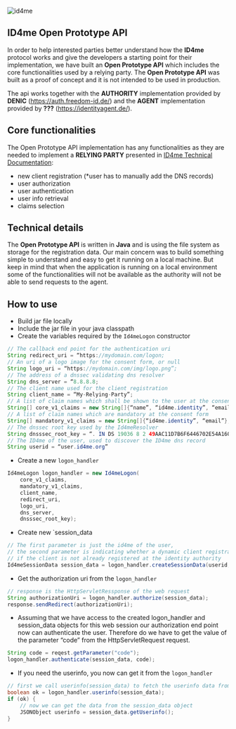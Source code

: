 ![id4me](http://id4me.org/wp-content/uploads/2018/03/ID4me_logo_2c_pos_rgb.png)

ID4me Open Prototype API
--------------------

In order to help interested parties better understand how the **ID4me** protocol works and give the developers a 
starting point for their implementation, we have built an **Open Prototype API** which includes the core functionalities used by 
a relying party. The **Open Prototype API** was built as a proof of concept and it is not intended to be used in production.   

The api works together with the **AUTHORITY** implementation provided by **DENIC** (https://auth.freedom-id.de/) and the **AGENT** implementation provided by **???** (https://identityagent.de/). 


Core functionalities
--------------------

The Open Prototype API implementation has any functionalities as they are needed to implement a **RELYING PARTY** presented in 
[ID4me Technical Documentation](http://id4me.org/files/ID4me_Technical_Overview_v1.2.2.pdf):

* new client registration (*user has to manually add the DNS records) 
* user authorization
* user authentication
* user info retrieval
* claims selection
 

Technical details
--------------------

The **Open Prototype API** is written in **Java** and is using the file system as storage for the registration data.
Our main concern was to build something simple to understand and easy to get it running on a local machine. 
But keep in mind that when the application is running on a local environment some of the functionalities will not be available as the authority will not be able to send requests to the agent.

How to use
--------------------

* Build jar file locally
* Include the jar file in your java classpath
* Create the variables required by the `Id4meLogon` constructor
```java
// The callback end point for the authentication uri
String redirect_uri = “https://mydomain.com/logon;
// An uri of a logo image for the consent form, or null
String logo_uri = “https://mydomain.com/img/logo.png”;
// The address of a dnssec validating dns resolver
String dns_server = “8.8.8.8;
// The client name used for the client registration
String client_name = “My-Relying-Party”;
// A list of claim names which shall be shown to the user at the consent form
String[] core_v1_claims = new String[]{“name”, “id4me.identity”, “email”};
// A list of claim names which are mandatory at the consent form
String[] mandatory_v1_claims = new String[]{“id4me.identity”, “email”};
// The dnssec root key used by the Id4meResolver
String dnsssec_root_key = “. IN DS 19036 8 2 49AAC11D7B6F6446702E54A1607371607A1A41855200FD2CE1CDDE32F24E8FB5”;
// The ID4me of the user, used to discover the ID4me dns record
String userid = “user.id4me.org” 
```
* Create a new `logon_handler`
```java
Id4meLogon logon_handler = new Id4meLogon(
	core_v1_claims, 
	mandatory_v1_claims, 
	client_name, 
	redirect_uri, 
	logo_uri, 
	dns_server, 
	dnsssec_root_key);
```

* Create new `session_data
```java
// The first parameter is just the id4me of the user, 
// the second parameter is indicating whether a dynamic client registration shall be done 
// if the client is not already registered at the identity authority
Id4meSessionData session_data = logon_handler.createSessionData(userid, true);
```

* Get the authorization uri from the `logon_handler`
```java
// response is the HttpServletRessponse of the web request
String authorizationUri = logon_handler.authorize(session_data);
response.sendRedirect(authorizationUri);
```

* Assuming that we have access to the created logon_handler and session_data objects for this web session our authorization end point now can authenticate the user. Therefore do we have to get the value of the parameter “code” from the HttpServletRequest request.
```java
String code = reqest.getParameter("code");
logon_handler.authenticate(session_data, code);
```

* If you need the userinfo, you now can get it from the `logon_handler`
```java
// first we call userinfo(session_data) to fetch the userinfo data from the identity agent
boolean ok = logon_handler.userinfo(session_data);
if (ok) {
    // now we can get the data from the session_data object
    JSONObject userinfo = session_data.getUserinfo();
}
```




